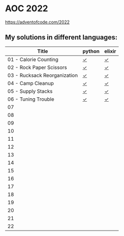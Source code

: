 # AOC 2022

https://adventofcode.com/2022


## My solutions in different languages:

| Title                        | python     | elixir    |
| -                            | -          | -         |
| 01 - Calorie Counting        | [✓ ][01py] | [✓][01ex] |
| 02 - Rock Paper Scissors     | [✓ ][02py] | [✓][02ex] |
| 03 - Rucksack Reorganization | [✓ ][03py] | [✓][03ex] |
| 04 - Camp Cleanup            | [✓ ][04py] | [✓][04ex] |
| 05 - Supply Stacks           | [✓ ][05py] | [✓][05ex] |
| 06 - Tuning Trouble          | [✓ ][06py] | [✓][06ex] |
| 07 |           |            |
| 08 |           |            |
| 09 |           |            |
| 10 |           |            |
| 11 |           |            |
| 12 |           |            |
| 13 |           |            |
| 14 |           |            |
| 15 |           |            |
| 16 |           |            |
| 17 |           |            |
| 18 |           |            |
| 19 |           |            |
| 20 |           |            |
| 21 |           |            |
| 22 |           |            |

[01py]:  python/day1.py
[02py]:  python/day2.py
[03py]:  python/day3.py
[04py]:  python/day4.py
[05py]:  python/day5.py
[06py]:  python/day5.py

[01ex]: elixir/day1.exs
[02ex]: elixir/day2.livemd
[03ex]: elixir/day3.livemd
[04ex]: elixir/day4.livemd
[05ex]: elixir/day5.livemd
[06ex]: elixir/day6.livemd